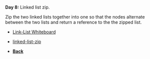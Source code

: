 **Day 8:** Linked list zip.

Zip the two linked lists together into one so that the nodes alternate between the two lists and return a reference to the the zipped list.

- [Link-List Whiteboard](/assets/Linked-lists.png)
- [linked-list-zip](linked-list-zip.js)

- **[Back](https://github.com/scottie-l/data-structures-and-algorithms/blob/main/javascript/README.md)**
